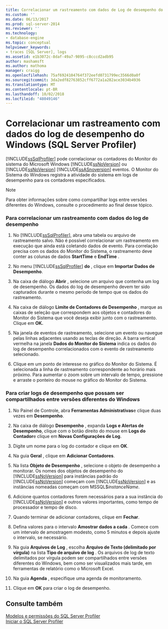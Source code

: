 ```yaml
---
title: Correlacionar um rastreamento com dados de Log de desempenho do Windows (SQL Server Profiler) | Microsoft Docs
ms.custom: ''
ms.date: 06/13/2017
ms.prod: sql-server-2014
ms.reviewer: ''
ms.technology:
- database-engine
ms.topic: conceptual
helpviewer_keywords:
- traces [SQL Server], logs
ms.assetid: e1b3072c-8daf-49a7-9895-c8cccd2adb95
author: mashamsft
ms.author: mathoma
manager: craigg
ms.openlocfilehash: 75af6924104764f372eefd0731799ec3566d0a0f
ms.sourcegitcommit: 3da2edf82763852cff6772a1a282ace3034b4936
ms.translationtype: MT
ms.contentlocale: pt-BR
ms.lasthandoff: 10/02/2018
ms.locfileid: "48049146"
---
```

# <a name="correlate-a-trace-with-windows-performance-log-data-sql-server-profiler"></a>Correlacionar um rastreamento com dados do log de desempenho do Windows (SQL Server Profiler)
  [!INCLUDE[ssSqlProfiler](../includes/sssqlprofiler-md.md)] pode correlacionar os contadores do Monitor do sistema do Microsoft Windows [!INCLUDE[ssNoVersion](../includes/ssnoversion-md.md)] ou [!INCLUDE[ssNoVersion](../includes/ssnoversion-md.md)] [!INCLUDE[ssASnoversion](../includes/ssasnoversion-md.md)] eventos. O Monitor do Sistema do Windows registra a atividade do sistema em logs de desempenho para os contadores especificados.  
  
> [!NOTE]  
>  Para obter informações sobre como compartilhar logs entre versões diferentes do Windows, consulte o procedimento ao final desse tópico.  
  
### <a name="to-correlate-a-trace-with-performance-log-data"></a>Para correlacionar um rastreamento com dados do log de desempenho  
  
1.  No [!INCLUDE[ssSqlProfiler](../includes/sssqlprofiler-md.md)], abra uma tabela ou arquivo de rastreamento salvo. Não é possível correlacionar um rastreamento em execução que ainda está coletando dados de evento. Para correlação precisa com os dados do Monitor do Sistema, o rastreamento deve conter as colunas de dados **StartTime** e **EndTime** .  
  
2.  No menu [!INCLUDE[ssSqlProfiler](../includes/sssqlprofiler-md.md)] **do** , clique em **Importar Dados de Desempenho**.  
  
3.  Na caixa de diálogo **Abrir** , selecione um arquivo que contenha um log de desempenho. Os dados do log de desempenho devem ter sido capturados durante o mesmo período de tempo que os dados do rastreamento.  
  
4.  Na caixa de diálogo **Limite de Contadores de Desempenho** , marque as caixas de seleção que correspondem aos objetos e contadores do Monitor do Sistema que você deseja exibir junto com o rastreamento. Clique em **OK.**  
  
5.  Na janela de eventos de rastreamento, selecione um evento ou navegue pelas linhas adjacentes usando as teclas de direção. A barra vertical vermelha na janela **Dados do Monitor do Sistema** indica os dados do log de desempenho correlacionados com o evento de rastreamento selecionado.  
  
6.  Clique em um ponto de interesse no gráfico do Monitor do Sistema. É selecionada a linha de rastreamento correspondente ao horário mais próximo. Para aumentar o zoom sobre um intervalo de tempo, pressione e arraste o ponteiro do mouse no gráfico do Monitor do Sistema.  
  
### <a name="to-create-performance-logs-that-can-be-shared-among-different-versions-of-windows"></a>Para criar logs de desempenho que possam ser compartilhados entre versões diferentes do Windows  
  
1.  No Painel de Controle, abra **Ferramentas Administrativas**e clique duas vezes em **Desempenho**.  
  
2.  Na caixa de diálogo **Desempenho** , expanda **Logs e Alertas de Desempenho**, clique com o botão direito do mouse em **Logs do Contador**e clique em **Novas Configurações de Log**.  
  
3.  Digite um nome para o log do contador e clique em **OK**.  
  
4.  Na guia **Geral** , clique em **Adicionar Contadores**.  
  
5.  Na lista **Objeto de Desempenho** , selecione o objeto de desempenho a monitorar. Os nomes dos objetos de desempenho do [!INCLUDE[ssNoVersion](../includes/ssnoversion-md.md)] para instâncias padrão do [!INCLUDE[ssNoVersion](../includes/ssnoversion-md.md)] começam com [!INCLUDE[ssNoVersion](../includes/ssnoversion-md.md)] e as instâncias nomeadas começam com MSSQL$*instanceName*.  
  
6.  Adicione quantos contadores forem necessários para a sua instância do [!INCLUDE[ssNoVersion](../includes/ssnoversion-md.md)] e outros valores importantes, como tempo de processador e tempo de disco.  
  
7.  Quando terminar de adicionar contadores, clique em **Fechar**.  
  
8.  Defina valores para o intervalo **Amostrar dados a cada** . Comece com um intervalo de amostragem modesto, como 5 minutos e depois ajuste o intervalo, se necessário.  
  
9. Na guia **Arquivos de Log** , escolha **Arquivo de Texto (delimitado por vírgula)** na lista **Tipo de arquivo de log** . Os arquivos de log de texto delimitados por vírgula podem ser compartilhados entre versões diferentes do Windows, bem como ser visualizados mais tarde, em ferramentas de relatório como o Microsoft Excel.  
  
10. Na guia **Agenda** , especifique uma agenda de monitoramento.  
  
11. Clique em **OK** para criar o log de desempenho.  
  
## <a name="see-also"></a>Consulte também  
 [Modelos e permissões do SQL Server Profiler](../tools/sql-server-profiler/sql-server-profiler-templates-and-permissions.md)   
 [Iniciar o SQL Server Profiler](../tools/sql-server-profiler/start-sql-server-profiler.md)  
  
  

